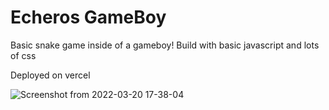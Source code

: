 # Echeros GameBoy
Basic snake game inside of a gameboy!
Build with basic javascript and lots of css


Deployed on vercel


![Screenshot from 2022-03-20 17-38-04](https://user-images.githubusercontent.com/46806763/159187049-3dac5eef-f105-4413-a0f5-f56df27c1c52.png)
